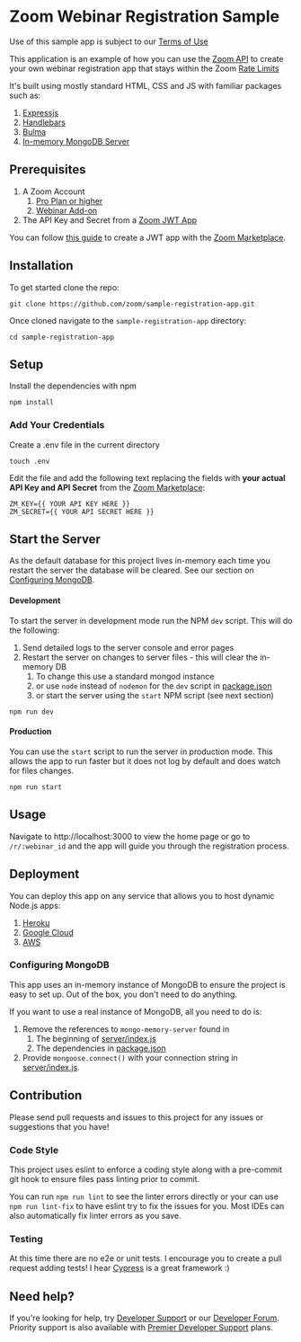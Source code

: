 # Zoom Webinar Registration Sample

Use of this sample app is subject to our [Terms of Use](https://zoom.us/docs/en-us/zoom_api_license_and_tou.html)

This application is an example of how you can use
the [Zoom API](https://marketplace.zoom.us/docs/api-reference/zoom-api)
to create your own webinar registration app that stays within the
Zoom [Rate Limits](https://marketplace.zoom.us/docs/api-reference/rate-limits)

It's built using mostly standard HTML, CSS and JS with familiar packages such as:

1. [Expressjs](https://expressjs.com/)
2. [Handlebars](https://handlebarsjs.com/)
3. [Bulma](https://bulma.io/)
4. [In-memory MongoDB Server](https://github.com/nodkz/mongodb-memory-server)

## Prerequisites

1. A Zoom Account
    1. [Pro Plan or higher](https://support.zoom.us/hc/en-us/articles/207278726-Plan-Types-)
    2. [Webinar Add-on](https://support.zoom.us/hc/en-us/articles/200917029)
2. The API Key and Secret from a [Zoom JWT App](https://marketplace.zoom.us/docs/guides/auth/jwt/)

You can follow [this guide](https://marketplace.zoom.us/docs/guides/build/jwt-app/) to create a JWT app with
the [Zoom Marketplace](https://marketplace.zoom.us/).

## Installation

To get started clone the repo:

```shell
git clone https://github.com/zoom/sample-registration-app.git
```

Once cloned navigate to the `sample-registration-app` directory:

```
cd sample-registration-app
```

## Setup

Install the dependencies with npm

```
npm install
```

### Add Your Credentials

Create a .env file in the current directory

```shell
touch .env
```

Edit the file and add the following text replacing the fields with **your actual API Key and API Secret** from
the [Zoom Marketplace](https://marketplace.zoom.us/):

```text
ZM_KEY={{ YOUR API KEY HERE }}
ZM_SECRET={{ YOUR API SECRET HERE }}
```

## Start the Server

As the default database for this project lives in-memory each time you restart the server the database will be cleared.
See our section on
[Configuring MongoDB](#configuring-mongodb).

#### Development

To start the server in development mode run the NPM `dev` script. This will do the following:

1. Send detailed logs to the server console and error pages
2. Restart the server on changes to server files - this will clear the in-memory DB
    1. To change this use a standard mongod instance
    2. or use `node` instead of `nodemon` for the `dev` script in [package.json](package.json)
    3. or start the server using the `start` NPM script (see next section)

```shell
npm run dev
```

#### Production

You can use the `start` script to run the server in production mode. This allows the app to run faster but it does not
log by default and does watch for files changes.

```shell
npm run start
```

## Usage

Navigate to http://localhost:3000 to view the home page or go to `/r/:webinar_id` and the app will guide you through the
registration process.

## Deployment

You can deploy this app on any service that allows you to host dynamic Node.js apps:

1. [Heroku](https://devcenter.heroku.com/articles/deploying-nodejs)
2. [Google Cloud](https://cloud.google.com/run/docs/quickstarts/build-and-deploy/nodejs)
3. [AWS](https://aws.amazon.com/getting-started/hands-on/deploy-nodejs-web-app/)

### Configuring MongoDB

This app uses an in-memory instance of MongoDB to ensure the project is easy to set up. Out of the box, you don't need
to do anything.

If you want to use a real instance of MongoDB, all you need to do is:

1. Remove the references to `mongo-memory-server` found in
    1. The beginning of [server/index.js](server/index.js)
    2. The dependencies in [package.json](package.json)
2. Provide `mongoose.connect()` with your connection string in [server/index.js](server/index.js).

## Contribution

Please send pull requests and issues to this project for any issues or suggestions that you have!

### Code Style

This project uses eslint to enforce a coding style along with a pre-commit git hook to ensure files pass linting prior
to commit.

You can run `npm run lint` to see the linter errors directly or your can use `npm run lint-fix` to have eslint try to
fix the issues for you. Most IDEs can also automatically fix linter errors as you save.

### Testing

At this time there are no e2e or unit tests. I encourage you to create a pull request adding tests! I
hear [Cypress](https://www.cypress.io/) is a great framework :)

## Need help?

If you're looking for help, try [Developer Support](https://devsupport.zoom.us) or
our [Developer Forum](https://devforum.zoom.us). Priority support is also available
with [Premier Developer Support](https://zoom.us/docs/en-us/developer-support-plans.html) plans.
